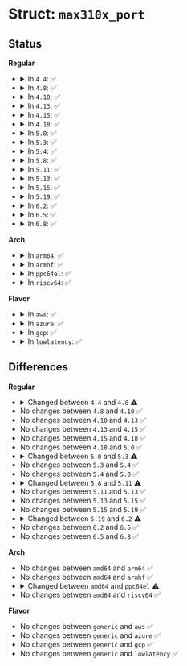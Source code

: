 # Struct: <code>max310x_port</code>

## Status
<b>Regular</b>
<ul>
<li>
<details>
<summary>In <code>4.4</code>: ✅</summary>

```c
struct max310x_port {
    struct uart_driver uart;
    struct max310x_devtype *devtype;
    struct regmap *regmap;
    struct mutex mutex;
    struct clk *clk;
    struct gpio_chip gpio;
    struct max310x_one p[0];
};
```
</details>
</li>
<li>
<details>
<summary>In <code>4.8</code>: ✅</summary>

```c
struct max310x_port {
    struct max310x_devtype *devtype;
    struct regmap *regmap;
    struct mutex mutex;
    struct clk *clk;
    struct gpio_chip gpio;
    struct max310x_one p[0];
};
```
</details>
</li>
<li>
<details>
<summary>In <code>4.10</code>: ✅</summary>

```c
struct max310x_port {
    struct max310x_devtype *devtype;
    struct regmap *regmap;
    struct mutex mutex;
    struct clk *clk;
    struct gpio_chip gpio;
    struct max310x_one p[0];
};
```
</details>
</li>
<li>
<details>
<summary>In <code>4.13</code>: ✅</summary>

```c
struct max310x_port {
    struct max310x_devtype *devtype;
    struct regmap *regmap;
    struct mutex mutex;
    struct clk *clk;
    struct gpio_chip gpio;
    struct max310x_one p[0];
};
```
</details>
</li>
<li>
<details>
<summary>In <code>4.15</code>: ✅</summary>

```c
struct max310x_port {
    struct max310x_devtype *devtype;
    struct regmap *regmap;
    struct mutex mutex;
    struct clk *clk;
    struct gpio_chip gpio;
    struct max310x_one p[0];
};
```
</details>
</li>
<li>
<details>
<summary>In <code>4.18</code>: ✅</summary>

```c
struct max310x_port {
    struct max310x_devtype *devtype;
    struct regmap *regmap;
    struct mutex mutex;
    struct clk *clk;
    struct gpio_chip gpio;
    struct max310x_one p[0];
};
```
</details>
</li>
<li>
<details>
<summary>In <code>5.0</code>: ✅</summary>

```c
struct max310x_port {
    struct max310x_devtype *devtype;
    struct regmap *regmap;
    struct mutex mutex;
    struct clk *clk;
    struct gpio_chip gpio;
    struct max310x_one p[0];
};
```
</details>
</li>
<li>
<details>
<summary>In <code>5.3</code>: ✅</summary>

```c
struct max310x_port {
    struct max310x_devtype *devtype;
    struct regmap *regmap;
    struct clk *clk;
    struct gpio_chip gpio;
    struct max310x_one p[0];
};
```
</details>
</li>
<li>
<details>
<summary>In <code>5.4</code>: ✅</summary>

```c
struct max310x_port {
    struct max310x_devtype *devtype;
    struct regmap *regmap;
    struct clk *clk;
    struct gpio_chip gpio;
    struct max310x_one p[0];
};
```
</details>
</li>
<li>
<details>
<summary>In <code>5.8</code>: ✅</summary>

```c
struct max310x_port {
    struct max310x_devtype *devtype;
    struct regmap *regmap;
    struct clk *clk;
    struct gpio_chip gpio;
    struct max310x_one p[0];
};
```
</details>
</li>
<li>
<details>
<summary>In <code>5.11</code>: ✅</summary>

```c
struct max310x_port {
    const struct max310x_devtype *devtype;
    struct regmap *regmap;
    struct clk *clk;
    struct gpio_chip gpio;
    struct max310x_one p[0];
};
```
</details>
</li>
<li>
<details>
<summary>In <code>5.13</code>: ✅</summary>

```c
struct max310x_port {
    const struct max310x_devtype *devtype;
    struct regmap *regmap;
    struct clk *clk;
    struct gpio_chip gpio;
    struct max310x_one p[0];
};
```
</details>
</li>
<li>
<details>
<summary>In <code>5.15</code>: ✅</summary>

```c
struct max310x_port {
    const struct max310x_devtype *devtype;
    struct regmap *regmap;
    struct clk *clk;
    struct gpio_chip gpio;
    struct max310x_one p[0];
};
```
</details>
</li>
<li>
<details>
<summary>In <code>5.19</code>: ✅</summary>

```c
struct max310x_port {
    const struct max310x_devtype *devtype;
    struct regmap *regmap;
    struct clk *clk;
    struct gpio_chip gpio;
    struct max310x_one p[0];
};
```
</details>
</li>
<li>
<details>
<summary>In <code>6.2</code>: ✅</summary>

```c
struct max310x_port {
    const struct max310x_devtype *devtype;
    const struct max310x_if_cfg *if_cfg;
    struct regmap *regmap;
    struct clk *clk;
    struct gpio_chip gpio;
    struct max310x_one p[0];
};
```
</details>
</li>
<li>
<details>
<summary>In <code>6.5</code>: ✅</summary>

```c
struct max310x_port {
    const struct max310x_devtype *devtype;
    const struct max310x_if_cfg *if_cfg;
    struct regmap *regmap;
    struct clk *clk;
    struct gpio_chip gpio;
    struct max310x_one p[0];
};
```
</details>
</li>
<li>
<details>
<summary>In <code>6.8</code>: ✅</summary>

```c
struct max310x_port {
    const struct max310x_devtype *devtype;
    const struct max310x_if_cfg *if_cfg;
    struct regmap *regmap;
    struct clk *clk;
    struct gpio_chip gpio;
    struct max310x_one p[0];
};
```
</details>
</li>
</ul>
<b>Arch</b>
<ul>
<li>
<details>
<summary>In <code>arm64</code>: ✅</summary>

```c
struct max310x_port {
    struct max310x_devtype *devtype;
    struct regmap *regmap;
    struct clk *clk;
    struct gpio_chip gpio;
    struct max310x_one p[0];
};
```
</details>
</li>
<li>
<details>
<summary>In <code>armhf</code>: ✅</summary>

```c
struct max310x_port {
    struct max310x_devtype *devtype;
    struct regmap *regmap;
    struct clk *clk;
    struct gpio_chip gpio;
    struct max310x_one p[0];
};
```
</details>
</li>
<li>
<details>
<summary>In <code>ppc64el</code>: ✅</summary>

```c
struct max310x_port {
    struct max310x_devtype *devtype;
    struct regmap *regmap;
    struct clk *clk;
    struct gpio_chip gpio;
    struct max310x_one p[0];
};
```
</details>
</li>
<li>
<details>
<summary>In <code>riscv64</code>: ✅</summary>

```c
struct max310x_port {
    struct max310x_devtype *devtype;
    struct regmap *regmap;
    struct clk *clk;
    struct gpio_chip gpio;
    struct max310x_one p[0];
};
```
</details>
</li>
</ul>
<b>Flavor</b>
<ul>
<li>
<details>
<summary>In <code>aws</code>: ✅</summary>

```c
struct max310x_port {
    struct max310x_devtype *devtype;
    struct regmap *regmap;
    struct clk *clk;
    struct gpio_chip gpio;
    struct max310x_one p[0];
};
```
</details>
</li>
<li>
<details>
<summary>In <code>azure</code>: ✅</summary>

```c
struct max310x_port {
    struct max310x_devtype *devtype;
    struct regmap *regmap;
    struct clk *clk;
    struct gpio_chip gpio;
    struct max310x_one p[0];
};
```
</details>
</li>
<li>
<details>
<summary>In <code>gcp</code>: ✅</summary>

```c
struct max310x_port {
    struct max310x_devtype *devtype;
    struct regmap *regmap;
    struct clk *clk;
    struct gpio_chip gpio;
    struct max310x_one p[0];
};
```
</details>
</li>
<li>
<details>
<summary>In <code>lowlatency</code>: ✅</summary>

```c
struct max310x_port {
    struct max310x_devtype *devtype;
    struct regmap *regmap;
    struct clk *clk;
    struct gpio_chip gpio;
    struct max310x_one p[0];
};
```
</details>
</li>
</ul>

## Differences
<b>Regular</b>
<ul>
<li>
<details>
<summary>Changed between <code>4.4</code> and <code>4.8</code> ⚠️</summary>
<ul>
<li>
<b>Field removed. </b>
<code>struct uart_driver uart</code>
</li>
</ul>
</details>
</li>
<li>
No changes between <code>4.8</code> and <code>4.10</code> ✅
</li>
<li>
No changes between <code>4.10</code> and <code>4.13</code> ✅
</li>
<li>
No changes between <code>4.13</code> and <code>4.15</code> ✅
</li>
<li>
No changes between <code>4.15</code> and <code>4.18</code> ✅
</li>
<li>
No changes between <code>4.18</code> and <code>5.0</code> ✅
</li>
<li>
<details>
<summary>Changed between <code>5.0</code> and <code>5.3</code> ⚠️</summary>
<ul>
<li>
<b>Field removed. </b>
<code>struct mutex mutex</code>
</li>
</ul>
</details>
</li>
<li>
No changes between <code>5.3</code> and <code>5.4</code> ✅
</li>
<li>
No changes between <code>5.4</code> and <code>5.8</code> ✅
</li>
<li>
<details>
<summary>Changed between <code>5.8</code> and <code>5.11</code> ⚠️</summary>
<ul>
<li>
<b>Field type changed. </b>
<code>struct max310x_devtype *devtype</code> ➡️ <code>const struct max310x_devtype *devtype</code>
</li>
</ul>
</details>
</li>
<li>
No changes between <code>5.11</code> and <code>5.13</code> ✅
</li>
<li>
No changes between <code>5.13</code> and <code>5.15</code> ✅
</li>
<li>
No changes between <code>5.15</code> and <code>5.19</code> ✅
</li>
<li>
<details>
<summary>Changed between <code>5.19</code> and <code>6.2</code> ⚠️</summary>
<ul>
<li>
<b>Field added. </b>
<code>const struct max310x_if_cfg *if_cfg</code>
</li>
</ul>
</details>
</li>
<li>
No changes between <code>6.2</code> and <code>6.5</code> ✅
</li>
<li>
No changes between <code>6.5</code> and <code>6.8</code> ✅
</li>
</ul>
<b>Arch</b>
<ul>
<li>
No changes between <code>amd64</code> and <code>arm64</code> ✅
</li>
<li>
No changes between <code>amd64</code> and <code>armhf</code> ✅
</li>
<li>
<details>
<summary>Changed between <code>amd64</code> and <code>ppc64el</code> ⚠️</summary>
<ul>
<li>
<b>Field type changed. </b>
<code>struct clk *clk</code> ➡️ <code>struct clk *clk</code>
</li>
</ul>
</details>
</li>
<li>
No changes between <code>amd64</code> and <code>riscv64</code> ✅
</li>
</ul>
<b>Flavor</b>
<ul>
<li>
No changes between <code>generic</code> and <code>aws</code> ✅
</li>
<li>
No changes between <code>generic</code> and <code>azure</code> ✅
</li>
<li>
No changes between <code>generic</code> and <code>gcp</code> ✅
</li>
<li>
No changes between <code>generic</code> and <code>lowlatency</code> ✅
</li>
</ul>
